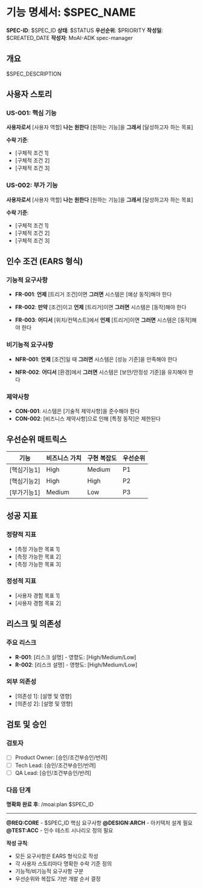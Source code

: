 # 기능 명세서: $SPEC_NAME

**SPEC-ID**: $SPEC_ID
**상태**: $STATUS
**우선순위**: $PRIORITY
**작성일**: $CREATED_DATE
**작성자**: MoAI-ADK spec-manager

## 개요

$SPEC_DESCRIPTION

## 사용자 스토리

### US-001: 핵심 기능

**사용자로서** [사용자 역할]
**나는 원한다** [원하는 기능]을
**그래서** [달성하고자 하는 목표]

**수락 기준**:
- [구체적 조건 1]
- [구체적 조건 2]
- [구체적 조건 3]

### US-002: 부가 기능

**사용자로서** [사용자 역할]
**나는 원한다** [원하는 기능]을
**그래서** [달성하고자 하는 목표]

**수락 기준**:
- [구체적 조건 1]
- [구체적 조건 2]
- [구체적 조건 3]

## 인수 조건 (EARS 형식)

### 기능적 요구사항

- **FR-001**: **언제** [트리거 조건]이면
  **그러면** 시스템은 [예상 동작]해야 한다

- **FR-002**: **만약** [조건]이고 **언제** [트리거]이면
  **그러면** 시스템은 [동작]해야 한다

- **FR-003**: **어디서** [위치/컨텍스트]에서 **언제** [트리거]이면
  **그러면** 시스템은 [동작]해야 한다

### 비기능적 요구사항

- **NFR-001**: **언제** [조건]일 때
  **그러면** 시스템은 [성능 기준]을 만족해야 한다

- **NFR-002**: **어디서** [환경]에서
  **그러면** 시스템은 [보안/안정성 기준]을 유지해야 한다

### 제약사항

- **CON-001**: 시스템은 [기술적 제약사항]을 준수해야 한다
- **CON-002**: [비즈니스 제약사항]으로 인해 [특정 동작]은 제한된다

## 우선순위 매트릭스

| 기능 | 비즈니스 가치 | 구현 복잡도 | 우선순위 |
|------|---------------|-------------|----------|
| [핵심기능1] | High | Medium | P1 |
| [핵심기능2] | High | High | P2 |
| [부가기능1] | Medium | Low | P3 |

## 성공 지표

### 정량적 지표
- [측정 가능한 목표 1]
- [측정 가능한 목표 2]
- [측정 가능한 목표 3]

### 정성적 지표
- [사용자 경험 목표 1]
- [사용자 경험 목표 2]

## 리스크 및 의존성

### 주요 리스크
- **R-001**: [리스크 설명] - 영향도: [High/Medium/Low]
- **R-002**: [리스크 설명] - 영향도: [High/Medium/Low]

### 외부 의존성
- [의존성 1]: [설명 및 영향]
- [의존성 2]: [설명 및 영향]

## 검토 및 승인

### 검토자
- [ ] Product Owner: [승인/조건부승인/반려]
- [ ] Tech Lead: [승인/조건부승인/반려]
- [ ] QA Lead: [승인/조건부승인/반려]

### 다음 단계
**명확화 완료 후**: /moai:plan $SPEC_ID

---

**@REQ:CORE** - $SPEC_ID 핵심 요구사항
**@DESIGN:ARCH** - 아키텍처 설계 필요
**@TEST:ACC** - 인수 테스트 시나리오 정의 필요

**작성 규칙**:
- 모든 요구사항은 EARS 형식으로 작성
- 각 사용자 스토리마다 명확한 수락 기준 정의
- 기능적/비기능적 요구사항 구분
- 우선순위와 복잡도 기반 개발 순서 결정